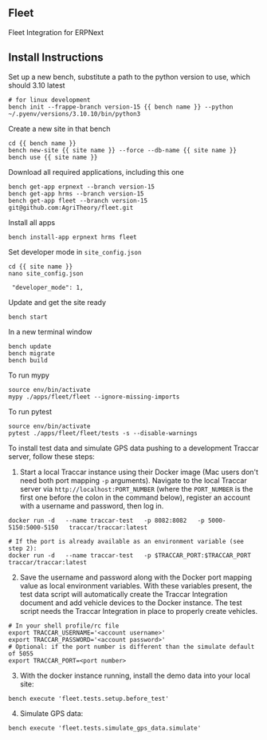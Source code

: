 <!-- Copyright (c) 2024, AgriTheory and contributors
For license information, please see license.txt-->

## Fleet

Fleet Integration for ERPNext

## Install Instructions

Set up a new bench, substitute a path to the python version to use, which should 3.10 latest

```
# for linux development
bench init --frappe-branch version-15 {{ bench name }} --python ~/.pyenv/versions/3.10.10/bin/python3
```
Create a new site in that bench
```
cd {{ bench name }}
bench new-site {{ site name }} --force --db-name {{ site name }}
bench use {{ site name }}
```
Download all required applications, including this one
```
bench get-app erpnext --branch version-15
bench get-app hrms --branch version-15
bench get-app fleet --branch version-15 git@github.com:AgriTheory/fleet.git
```
Install all apps
```
bench install-app erpnext hrms fleet
```
Set developer mode in `site_config.json`
```
cd {{ site name }}
nano site_config.json

 "developer_mode": 1,
```
Update and get the site ready
```
bench start
```
In a new terminal window
```
bench update
bench migrate
bench build
```
To run mypy
```shell
source env/bin/activate
mypy ./apps/fleet/fleet --ignore-missing-imports
```
To run pytest
```shell
source env/bin/activate
pytest ./apps/fleet/fleet/tests -s --disable-warnings
```
To install test data and simulate GPS data pushing to a development Traccar server, follow these steps:
1) Start a local Traccar instance using their Docker image (Mac users don't need both port mapping `-p` arguments). Navigate to the local Traccar server via `http://localhost:PORT_NUMBER` (where the `PORT_NUMBER` is the first one before the colon in the command below), register an account with a username and password, then log in.
```shell
docker run -d   --name traccar-test   -p 8082:8082   -p 5000-5150:5000-5150   traccar/traccar:latest

# If the port is already available as an environment variable (see step 2):
docker run -d   --name traccar-test   -p $TRACCAR_PORT:$TRACCAR_PORT   traccar/traccar:latest
```
2) Save the username and password along with the Docker port mapping value as local environment variables. With these variables present, the test data script will automatically create the Traccar Integration document and add vehicle devices to the Docker instance. The test script needs the Traccar Integration in place to properly create vehicles. 
```shell
# In your shell profile/rc file
export TRACCAR_USERNAME='<account username>'
export TRACCAR_PASSWORD='<account password>'
# Optional: if the port number is different than the simulate default of 5055
export TRACCAR_PORT=<port number>
```
3) With the docker instance running, install the demo data into your local site:
```shell
bench execute 'fleet.tests.setup.before_test'
```
4) Simulate GPS data:
```shell
bench execute 'fleet.tests.simulate_gps_data.simulate'
```
